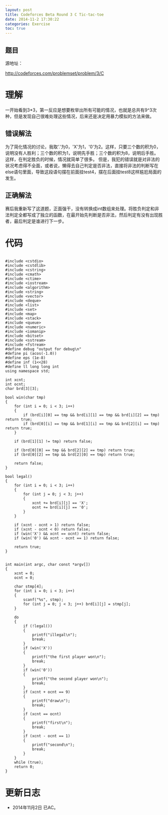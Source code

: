 ```yaml
---
layout: post
title: Codeforces Beta Round 3 C Tic-tac-toe
date: 2014-11-2 17:30:22
categories: Exercise
toc: true
---
```

## 题目
源地址：

http://codeforces.com/problemset/problem/3/C

# 理解
一开始看到3*3，第一反应是想要枚举出所有可能的情况，也就是总共有9^3次种，但是发现自己很难处理这些情况，后来还是决定用暴力模拟的方法来做。

## 错误解法
为了简化情况的讨论，我取'.'为0，'X'为1，'0'为2。这样，只要三个数的积为0，说明没有人胜利；三个数的积为1，说明先手胜；三个数的积为8，说明后手胜。这样，在判定胜负的时候，情况就简单了很多。
但是，我犯的错误就是对非法的状况考虑得不全面，或者说，懒得去自己判定是否非法，直接将非法的判断写在else语句里面，导致这段语句摆在前面挂test4，摆在后面挂test8这样尴尬局面的发生。

## 正确解法
赛后我重新写了这道题，正面强干，没有转换成int数组来处理。将胜负判定和非法判定全都写成了独立的函数，在最开始先判断是否非法，然后判定有没有出现胜者，最后判定是谁进行下一步。

<!-- more -->

# 代码

```

#include <cstdio>
#include <cstdlib>
#include <cstring>
#include <cmath>
#include <ctime>
#include <iostream>
#include <algorithm>
#include <string>
#include <vector>
#include <deque>
#include <list>
#include <set>
#include <map>
#include <stack>
#include <queue>
#include <numeric>
#include <iomanip>
#include <bitset>
#include <sstream>
#include <fstream>
#define debug "output for debug\n"
#define pi (acos(-1.0))
#define eps (1e-8)
#define inf (1<<28)
#define ll long long int
using namespace std;

int xcnt;
int ocnt;
char brd[3][3];

bool win(char tmp)
{
    for (int i = 0; i < 3; i++)
    {
        if (brd[i][0] == tmp && brd[i][1] == tmp && brd[i][2] == tmp) return true;
        if (brd[0][i] == tmp && brd[1][i] == tmp && brd[2][i] == tmp) return true;
    }

    if (brd[1][1] != tmp) return false;

    if (brd[0][0] == tmp && brd[2][2] == tmp) return true;
    if (brd[0][2] == tmp && brd[2][0] == tmp) return true;

    return false;
}

bool legal()
{
    for (int i = 0; i < 3; i++)
    {
        for (int j = 0; j < 3; j++)
        {
            xcnt += brd[i][j] == 'X';
            ocnt += brd[i][j] == '0';
        }
    }

    if (xcnt - ocnt > 1) return false;
    if (xcnt - ocnt < 0) return false;
    if (win('X') && xcnt == ocnt) return false;
    if (win('0') && xcnt - ocnt == 1) return false;

    return true;
}


int main(int argc, char const *argv[])
{
    xcnt = 0;
    ocnt = 0;

    char stmp[4];
    for (int i = 0; i < 3; i++)
    {
        scanf("%s", stmp);
        for (int j = 0; j < 3; j++) brd[i][j] = stmp[j];
    }

    do
    {
        if (!legal())
        {
            printf("illegal\n");
            break;
        }
        if (win('X'))
        {
            printf("the first player won\n");
            break;
        }
        if (win('0'))
        {
            printf("the second player won\n");
            break;
        }
        if (xcnt + ocnt == 9)
        {
            printf("draw\n");
            break;
        }
        if (xcnt == ocnt)
        {
            printf("first\n");
            break;
        }
        if (xcnt - ocnt == 1)
        {
            printf("second\n");
            break;
        }
    }
    while (true);
    return 0;
}

```

# 更新日志
- 2014年11月2日 已AC。